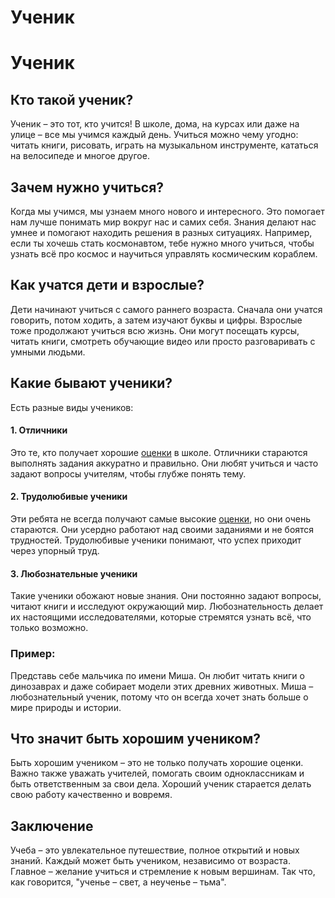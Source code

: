 # Ученик

# Ученик

## Кто такой ученик?

Ученик – это тот, кто учится! В школе, дома, на курсах или даже на улице – все мы учимся каждый день. Учиться можно чему угодно: читать книги, рисовать, играть на музыкальном инструменте, кататься на велосипеде и многое другое.

## Зачем нужно учиться?

Когда мы учимся, мы узнаем много нового и интересного. Это помогает нам лучше понимать мир вокруг нас и самих себя. Знания делают нас умнее и помогают находить решения в разных ситуациях. Например, если ты хочешь стать космонавтом, тебе нужно много учиться, чтобы узнать всё про космос и научиться управлять космическим кораблем.

## Как учатся дети и взрослые?

Дети начинают учиться с самого раннего возраста. Сначала они учатся говорить, потом ходить, а затем изучают буквы и цифры. Взрослые тоже продолжают учиться всю жизнь. Они могут посещать курсы, читать книги, смотреть обучающие видео или просто разговаривать с умными людьми.

## Какие бывают ученики?

Есть разные виды учеников:

#### 1. **Отличники**  
Это те, кто получает хорошие [оценки](Оценка.md) в школе. Отличники стараются выполнять задания аккуратно и правильно. Они любят учиться и часто задают вопросы учителям, чтобы глубже понять тему.

#### 2. **Трудолюбивые ученики**  
Эти ребята не всегда получают самые высокие [оценки](Оценка.md), но они очень стараются. Они усердно работают над своими заданиями и не боятся трудностей. Трудолюбивые ученики понимают, что успех приходит через упорный труд.

#### 3. **Любознательные ученики**  
Такие ученики обожают новые знания. Они постоянно задают вопросы, читают книги и исследуют окружающий мир. Любознательность делает их настоящими исследователями, которые стремятся узнать всё, что только возможно.

### Пример:
Представь себе мальчика по имени Миша. Он любит читать книги о динозаврах и даже собирает модели этих древних животных. Миша – любознательный ученик, потому что он всегда хочет знать больше о мире природы и истории.

## Что значит быть хорошим учеником?

Быть хорошим учеником – это не только получать хорошие оценки. Важно также уважать учителей, помогать своим одноклассникам и быть ответственным за свои дела. Хороший ученик старается делать свою работу качественно и вовремя.

## Заключение

Учеба – это увлекательное путешествие, полное открытий и новых знаний. Каждый может быть учеником, независимо от возраста. Главное – желание учиться и стремление к новым вершинам. Так что, как говорится, "ученье – свет, а неученье – тьма".